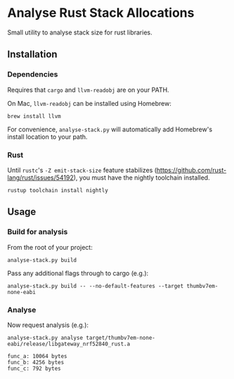# Analyse Rust Stack Allocations

Small utility to analyse stack size for rust libraries.

## Installation

### Dependencies

Requires that `cargo` and `llvm-readobj` are on your PATH.

On Mac, `llvm-readobj` can be installed using Homebrew:

```
brew install llvm
```

For convenience, `analyse-stack.py` will automatically add Homebrew's install location
to your path.

### Rust

Until `rustc`'s `-Z emit-stack-size` feature stabilizes (https://github.com/rust-lang/rust/issues/54192),
you must have the nightly toolchain installed.

```
rustup toolchain install nightly
```

## Usage

### Build for analysis

From the root of your project:

```
analyse-stack.py build
```

Pass any additional flags through to cargo (e.g.):

```
analyse-stack.py build -- --no-default-features --target thumbv7em-none-eabi
```

### Analyse

Now request analysis (e.g.):

```
analyse-stack.py analyse target/thumbv7em-none-eabi/release/libgateway_nrf52840_rust.a
```

```
func_a: 10064 bytes
func_b: 4256 bytes
func_c: 792 bytes
```
